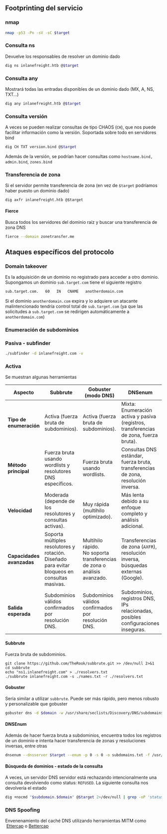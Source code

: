 ## Footprinting del servicio
### nmap
```bash
nmap -p53 -Pn -sV -sC $target
```
### Consulta ns
Devuelve los responsables de resolver un dominio dado
```bash
dig ns inlanefreight.htb @$target
```
### Consulta any
Mostrará todas las entradas disponibles de un dominio dado (MX, A, NS, TXT…)
```bash
dig any inlanefreight.htb @$target
```
### Consulta versión
A veces se pueden realizar consultas de tipo CHAOS (`CH`), que nos puede facilitar información como la versión. Soportada sobre todo en servidores bind
```bash
dig CH TXT version.bind @$target
```
Además de la versión, se podrían hacer consultas como `hostname.bind,` `admin.bind`, `zones.bind`
### Transferencia de zona
Si el servidor permite transferencia de zona (en vez de `$target` podríamos haber puesto un dominio dado)
```
dig axfr inlanefreight.htb @$target
```
#### Fierce
Busca todos los servidores del dominio raíz y buscar una transferencia de zona DNS
```bash
fierce --domain zonetransfer.me
```
## Ataques específicos del protocolo
### Domain takeover
Es la adquisición de un dominio no registrado para acceder a otro dominio. Supongamos un dominio `sub.target.com` tiene el siguiente registro
```bash
sub.target.com.   60   IN   CNAME   anotherdomain.com
```
Si el dominio `anotherdomain.com` expira y lo adquiere un atacante malintencionado tendría control total de `sub.target.com` (ya que las solicitudes a `sub.target.com` se redirigen automáticamente a `anotherdomain.com`)
### Enumeración de subdominios
### Pasiva - subfinder
```bash
./subfinder -d inlanefreight.com -v
```
### Activa 
Se muestran algunas herramientas

| **Aspecto**               | **Subbrute**                                                                                       | **Gobuster (modo DNS)**                                                                                           | **DNSenum**                                                                                                                    |
| ------------------------- | -------------------------------------------------------------------------------------------------- | ----------------------------------------------------------------------------------------------------------------- | ------------------------------------------------------------------------------------------------------------------------------ |
| **Tipo de enumeración**   | Activa (fuerza bruta de subdominios).                                                              | Activa (fuerza bruta de subdominios).                                                                             | Mixta: Enumeración activa y pasiva (registros, transferencias de zona, fuerza bruta).                                          |
| **Método principal**      | Fuerza bruta usando wordlists y resolutores DNS específicos.                                       | Fuerza bruta usando wordlists.                                                                                    | Consultas DNS estándar, fuerza bruta, transferencias de zona, resolución inversa.                                              |
| **Velocidad**             | Moderada (depende de los resolutores y consultas activas).                                         | Muy rápida (multihilo optimizado).                                                                                | Más lenta debido a su enfoque completo y análisis adicional.                                                                   |
| **Capacidades avanzadas** | Soporta múltiples resolutores y rotación.  <br>Diseñado para evitar bloqueos en consultas masivas. | Multihilo rápido.  <br>No soporta transferencias de zona o análisis avanzado.                                     | Transferencias de zona (`AXFR`), resolución inversa, búsquedas externas (Google).                                              |
| **Salida esperada**       | Subdominios válidos confirmados por resolución DNS.                                                | Subdominios válidos confirmados por resolución DNS.                                                               | Subdominios, registros DNS, IPs relacionadas, posibles configuraciones inseguras.                                              |

#### Subbrute
Fuerza bruta de subdominios.
```shell-session
git clone https://github.com/TheRook/subbrute.git >> /dev/null 2>&1
cd subbrute
echo "ns1.inlanefreight.com" > ./resolvers.txt
./subbrute inlanefreight.com -s ./names.txt -r ./resolvers.txt
```
#### Gobuster
Sería similar a utilizar `subbrute`. Puede ser más rápido, pero menos robusto y personalizable que gobuster
```bash
gobuster dns -d $domain -w /usr/share/seclists/Discovery/DNS/subdomains-top1million-110000.txt -r $target
```
#### DNSEnum
Además de hacer fuerza bruta a subdominios, encuentra todos los registros de un dominio e intenta hacer transferencia de zonas y resoluciones inversas, entre otras
```bash
dnsenum --dnsserver $target --enum -p 0 -s 0 -o subdomains.txt -f /usr/share/wordlists/seclists/Discovery/DNS/namelist.txt dev.inlanefreight.htb
```
#### Búsqueda de dominios - estado de la consulta
A veces,  un servidor DNS servidor está rechazando intencionalmente una consulta devolviendo como status: `REFUSED`. La siguiente consulta nos devolvería el estado 
```bash
dig +nocmd "$subdomain.$domain" @$target 2>/dev/null | grep -oP 'status: \K\w+'
```
### DNS Spoofing
Envenenamiento del caché DNS utilizando herramientas MITM como  [Ettercap](https://www.ettercap-project.org/) o [Bettercap](https://www.bettercap.org/)
